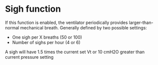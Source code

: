 # Sigh function
If this function is enabled, the ventilator periodically provides larger-than-normal mechanical breath. Generally defined by two possible settings:
- One sigh per X breaths (50 or 100)
- Number of sighs per hour (4 or 6)

A sigh will have 1.5 times the current set Vt or 10 cmH2O greater than current pressure setting